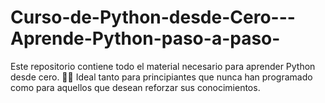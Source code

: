 # Curso-de-Python-desde-Cero---Aprende-Python-paso-a-paso-
Este repositorio contiene todo el material necesario para aprender Python desde cero. 🧑‍💻 Ideal tanto para principiantes que nunca han programado como para aquellos que desean reforzar sus conocimientos.
